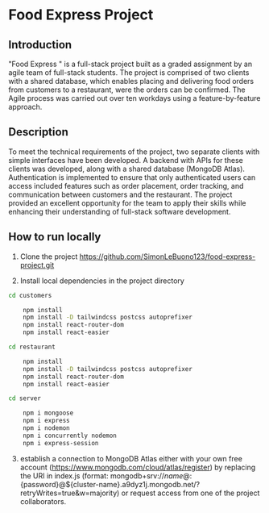 # **Food Express Project**

## **Introduction**
"Food Express " is a full-stack project built as a graded assignment by an agile team of full-stack students. The project is comprised of two clients with a shared database, which enables placing and delivering food orders from customers to a restaurant, were the orders can be confirmed. The Agile process was carried out over ten workdays using a feature-by-feature approach.

## **Description**
To meet the technical requirements of the project, two separate clients with simple interfaces have been developed. A backend with APIs for these clients was developed, along with a shared database (MongoDB Atlas). Authentication is implemented to ensure that only authenticated users can access included features such as order placement, order tracking, and communication between customers and the restaurant.
The project provided an excellent opportunity for the team to apply their skills while enhancing their understanding of full-stack software development.

## **How to run locally**

1.	Clone the project
https://github.com/SimonLeBuono123/food-express-project.git

2.	Install local dependencies in the project directory
```bash
cd customers

    npm install
    npm install -D tailwindcss postcss autoprefixer
    npm install react-router-dom
    npm install react-easier
```
```bash
cd restaurant

    npm install
    npm install -D tailwindcss postcss autoprefixer
    npm install react-router-dom
    npm install react-easier
```
```bash
cd server

    npm i mongoose
    npm i express
    npm i nodemon
    npm i concurrently nodemon
    npm i express-session
```
3.	establish a connection to MongoDB Atlas either with your own free account (https://www.mongodb.com/cloud/atlas/register) 
by replacing the URI in index.js (format: mongodb+srv://${name}@:${password}@${cluster-name}.a9dyz1j.mongodb.net/?retryWrites=true&w=majority)
or request access from one of the project collaborators.
